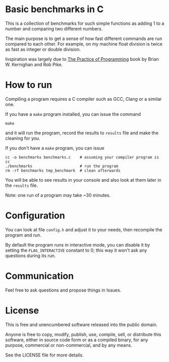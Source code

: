 # Basic benchmarks in C

This is a collection of benchmarks for such simple functions as adding
1 to a number and comparing two different numbers.

The main purpose is to get a sense of how fast different commands are run
compared to each other. For example, on my machine float division is twice as
fast as integer or double division.

Inspiration was largely due to [The Practice of Programming][1] book by Brian
W. Kernighan and Rob Pike.

[1]: https://en.wikipedia.org/wiki/The_Practice_of_Programming

# How to run

Compiling a program requires a C compiler such as GCC, Clang or a similar one.

If you have a `make` program installed, you can issue the command

```
make
```

and it will run the program, record the results to `results` file and
make the cleaning for you.

If you don't have a `make` program, you can issue

```
cc -o benchmarks benchmarks.c    # assuming your compiler program is cc
./benchmarks                     # run the program
rm -rf benchmarks tmp_benchmark  # clean afterwards
```

You will be able to see results in your console and also look at them
later in the `results` file.

Note: one run of a program may take ~30 minutes.

# Configuration

You can look at file `config.h` and adjust it to your needs, then recompile the
program and run.

By default the program runs in interactive mode, you can disable it by setting
the `FLAG_INTERACTIVE` constant to 0; this way it won't ask any questions during
its run.

# Communication

Feel free to ask questions and propose things in Issues.

# License

This is free and unencumbered software released into the public domain.

Anyone is free to copy, modify, publish, use, compile, sell, or distribute
this software, either in source code form or as a compiled binary, for any
purpose, commercial or non-commercial, and by any means.

See the LICENSE file for more details.

